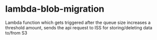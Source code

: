 # lambda-blob-migration
Lambda function which gets triggered after the queue size increases a threshold amount, sends the api request to ISS for storing/deleting data to/from S3
